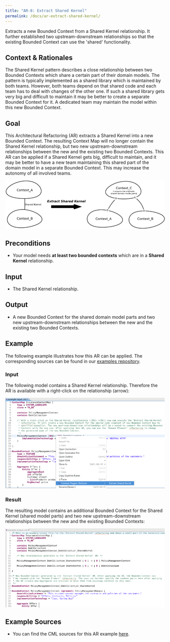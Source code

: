 ```yaml
---
title: "AR-8: Extract Shared Kernel"
permalink: /docs/ar-extract-shared-kernel/
---
```


Extracts a new Bounded Context from a Shared Kernel relationship. It further established two upstream-downstream relationships
so that the existing Bounded Context can use the 'shared' functionality.

## Context & Rationales
The Shared Kernel pattern describes a close relationship between two Bounded Contexts which share a certain part of their domain
models. The pattern is typically implemented as a shared library which is maintained by both teams. However, both teams depend on
that shared code and each team has to deal with changes of the other one. If such a shared library gets very big and difficult to
maintain it may be better to create a separate Bounded Context for it. A dedicated team may maintain the model within this new 
Bounded Context.

## Goal
This Architectural Refactoring (AR) extracts a Shared Kernel into a new Bounded Context. The resulting Context Map will no
longer contain the Shared Kernel relationship, but two new upstream-downstream relationships between the new and the existing
two Bounded Contexts. This AR can be applied if a Shared Kernel gets big, difficult to maintain, and it may be better to have
a new team maintaining this shared part of the domain model in a separate Bounded Context. This may increase the autonomy of
all involved teams.   

<a href="/img/extract-shared-kernel.png">![Extract Shared Kernel Illustration](/img/extract-shared-kernel.png)</a>

## Preconditions
 * Your model needs **at least two bounded contexts** which are in a **Shared Kernel** relationship.

## Input
 * The Shared Kernel relationship.
 
## Output
 * A new Bounded Context for the shared domain model parts and two new upstream-downstream relationships between the new and the 
  existing two Bounded Contexts.
 
## Example
The following example illustrates how this AR can be applied. The corresponding sources can be found in our 
[examples repository](https://github.com/ContextMapper/context-mapper-examples/tree/master/src/main/cml/architectural-refactorings).

### Input
The following model contains a Shared Kernel relationship. Therefore the AR is available with a right-click on the relationship (arrow):

<a href="/img/extract-shared-kernel-input.png">![Extract Shared Kernel Example Input](/img/extract-shared-kernel-input.png)</a>

### Result
The resulting model contains an additional Bounded Context for the Shared Kernel (shared model parts) and two new upstream-downstream
relationships between the new and the existing Bounded Contexts:

<a href="/img/extract-shared-kernel-output.png">![Extract Shared Kernel Example Output](/img/extract-shared-kernel-output.png)</a>

## Example Sources
 * You can find the CML sources for this AR example 
   [here](https://github.com/ContextMapper/context-mapper-examples/tree/master/src/main/cml/architectural-refactorings/AR-8-Extract-Shared-Kernel).
